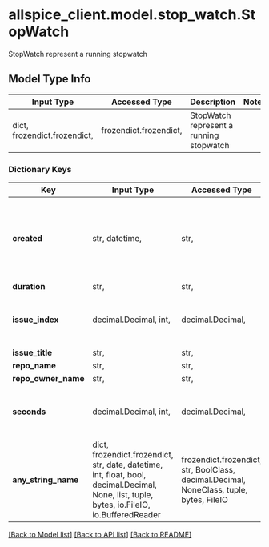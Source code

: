 # allspice_client.model.stop_watch.StopWatch

StopWatch represent a running stopwatch

## Model Type Info
Input Type | Accessed Type | Description | Notes
------------ | ------------- | ------------- | -------------
dict, frozendict.frozendict,  | frozendict.frozendict,  | StopWatch represent a running stopwatch | 

### Dictionary Keys
Key | Input Type | Accessed Type | Description | Notes
------------ | ------------- | ------------- | ------------- | -------------
**created** | str, datetime,  | str,  |  | [optional] value must conform to RFC-3339 date-time
**duration** | str,  | str,  |  | [optional] 
**issue_index** | decimal.Decimal, int,  | decimal.Decimal,  |  | [optional] value must be a 64 bit integer
**issue_title** | str,  | str,  |  | [optional] 
**repo_name** | str,  | str,  |  | [optional] 
**repo_owner_name** | str,  | str,  |  | [optional] 
**seconds** | decimal.Decimal, int,  | decimal.Decimal,  |  | [optional] value must be a 64 bit integer
**any_string_name** | dict, frozendict.frozendict, str, date, datetime, int, float, bool, decimal.Decimal, None, list, tuple, bytes, io.FileIO, io.BufferedReader | frozendict.frozendict, str, BoolClass, decimal.Decimal, NoneClass, tuple, bytes, FileIO | any string name can be used but the value must be the correct type | [optional]

[[Back to Model list]](../../README.md#documentation-for-models) [[Back to API list]](../../README.md#documentation-for-api-endpoints) [[Back to README]](../../README.md)

